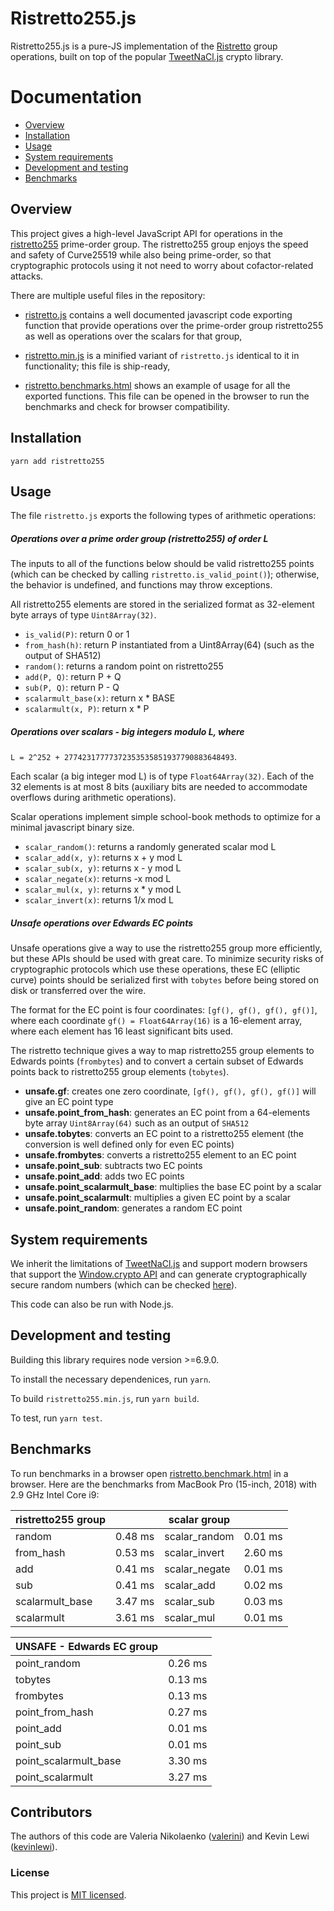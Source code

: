 Ristretto255.js
============

Ristretto255.js is a pure-JS implementation of the
[Ristretto](https://ristretto.group/) group operations, built on top of the
popular [TweetNaCl.js](https://tweetnacl.js.org/#/) crypto library.

Documentation
=============

* [Overview](#overview)
* [Installation](#installation)
* [Usage](#usage)
* [System requirements](#system-requirements)
* [Development and testing](#development-and-testing)
* [Benchmarks](#benchmarks)

Overview
--------

This project gives a high-level JavaScript API for operations in the
[ristretto255](https://ristretto.group/) prime-order group. The ristretto255
group enjoys the speed and safety of Curve25519 while also being prime-order, so
that cryptographic protocols using it not need to worry about cofactor-related
attacks.

There are multiple useful files in the repository:

* [ristretto.js](./ristretto.js) contains a well documented javascript code
  exporting function that provide operations over the prime-order group
  ristretto255 as well as operations over the scalars for that group,

* [ristretto.min.js](./ristretto.min.js) is a minified variant of `ristretto.js`
  identical to it in functionality; this file is ship-ready,

* [ristretto.benchmarks.html](./ristretto.benchmarks.html) shows an example of
  usage for all the exported functions. This file can be opened in the browser
  to run the benchmarks and check for browser compatibility.

Installation
------------

`yarn add ristretto255`

Usage
-----

The file `ristretto.js` exports the following types of arithmetic operations:

##### Operations over a prime order group (ristretto255) of order L

The inputs to all of the functions below should be valid ristretto255 points (which can
be checked by calling `ristretto.is_valid_point()`); otherwise, the behavior is
undefined, and functions may throw exceptions.

All ristretto255 elements are stored in the serialized format as 32-element
byte arrays of type `Uint8Array(32)`.

* `is_valid(P)`: return 0 or 1
* `from_hash(h)`: return P instantiated from a Uint8Array(64) (such as the output
  of SHA512)
* `random()`: returns a random point on ristretto255
* `add(P, Q)`: return P + Q
* `sub(P, Q)`: return P - Q
* `scalarmult_base(x)`: return x * BASE
* `scalarmult(x, P)`: return x * P

##### Operations over scalars - big integers modulo L, where
`L = 2^252 + 27742317777372353535851937790883648493`.

Each scalar (a big integer mod L) is of type `Float64Array(32)`. Each of the 32
elements is at most 8 bits (auxiliary bits are needed to accommodate overflows
during arithmetic operations).

Scalar operations implement simple school-book methods to optimize for a minimal
javascript binary size.

* `scalar_random()`: returns a randomly generated scalar mod L
* `scalar_add(x, y)`: returns x + y mod L
* `scalar_sub(x, y)`: returns x - y mod L
* `scalar_negate(x)`: returns -x mod L
* `scalar_mul(x, y)`: returns x * y mod L
* `scalar_invert(x)`: returns 1/x mod L

##### Unsafe operations over Edwards EC points

Unsafe operations give a way to use the ristretto255 group more efficiently, but
these APIs should be used with great care. To minimize security risks of
cryptographic protocols which use these operations, these EC (elliptic curve) points should
be serialized first with `tobytes` before being stored on disk or transferred over the wire.

The format for the EC point is four coordinates: `[gf(),
gf(), gf(), gf()]`, where each coordinate `gf() = Float64Array(16)` is a 16-element array, where each element has 16 least significant bits used.

The ristretto technique gives a way to map ristretto255 group elements to 
Edwards points (`frombytes`) and to convert a certain subset of Edwards points 
back to ristretto255 group elements (`tobytes`).

* **unsafe.gf**: creates one zero coordinate, `[gf(), gf(), gf(), gf()]` will give an EC point type
* **unsafe.point_from_hash**: generates an EC point from a 64-elements byte array `Uint8Array(64)` such as an output of `SHA512`
* **unsafe.tobytes**: converts an EC point to a ristretto255 element (the conversion is well defined only for even EC points)
* **unsafe.frombytes**: converts a ristretto255 element to an EC point
* **unsafe.point_sub**: subtracts two EC points
* **unsafe.point_add**: adds two EC points
* **unsafe.point_scalarmult_base**: multiplies the base EC point by a scalar
* **unsafe.point_scalarmult**: multiplies a given EC point by a scalar
* **unsafe.point_random**: generates a random EC point


System requirements
-------------------

We inherit the limitations of [TweetNaCl.js](https://tweetnacl.js.org/#/) and
support modern browsers that support the [Window.crypto
API](https://developer.mozilla.org/en-US/docs/Web/API/Window/crypto) and can
generate cryptographically secure random numbers (which can be checked
[here](https://caniuse.com/#feat=getrandomvalues)).

This code can also be run with Node.js.

Development and testing
------------------------

Building this library requires node version >=6.9.0.

To install the necessary dependenices, run `yarn`.

To build `ristretto255.min.js`, run `yarn build`.

To test, run `yarn test`.


Benchmarks
----------

To run benchmarks in a browser open
[ristretto.benchmark.html](./ristretto.benchmark.html) in a browser.
Here are the benchmarks from MacBook Pro (15-inch, 2018) with 2.9 GHz Intel Core
i9:

| ristretto255 group        |              | scalar group              |              |
| ------------------------- |:------------:| ------------------------- |:------------:|
| random                    | 0.48 ms      | scalar_random             | 0.01 ms      |
| from_hash                 | 0.53 ms      | scalar_invert             | 2.60 ms      |
| add                       | 0.41 ms      | scalar_negate             | 0.01 ms      |
| sub                       | 0.41 ms      | scalar_add                | 0.02 ms      |
| scalarmult_base           | 3.47 ms      | scalar_sub                | 0.03 ms      |
| scalarmult                | 3.61 ms      | scalar_mul                | 0.01 ms      |

| UNSAFE - Edwards EC group |              |
| ------------------------- |:------------:|
| point_random              | 0.26 ms      |
| tobytes                   | 0.13 ms      |
| frombytes                 | 0.13 ms      |
| point_from_hash           | 0.27 ms      |
| point_add                 | 0.01 ms      |
| point_sub                 | 0.01 ms      |
| point_scalarmult_base     | 3.30 ms      |
| point_scalarmult          | 3.27 ms      |


Contributors
------------

The authors of this code are Valeria Nikolaenko
([valerini](https://github.com/valerini)) and Kevin Lewi
([kevinlewi](https://github.com/kevinlewi)).

### License
This project is [MIT licensed](./LICENSE).
